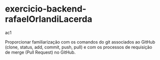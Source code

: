 # exercicio-backend-rafaelOrlandiLacerda
ac1

Proporcionar familiarização com os comandos do git associados ao GitHub (clone, status, add,
commit, push, pull) e com os processos de requisição de merge (Pull Request) no GitHub.